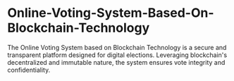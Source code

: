 # Online-Voting-System-Based-On-Blockchain-Technology
The Online Voting System based on Blockchain Technology is a secure and transparent platform designed for digital elections. Leveraging blockchain's decentralized and immutable nature, the system ensures vote integrity and confidentiality. 
